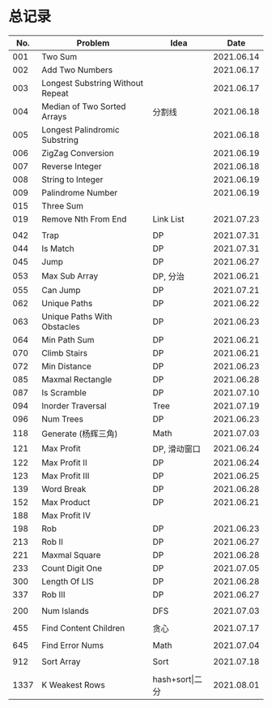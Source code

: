 # 总记录

| No.  | Problem                          | Idea            | Date       |
| ---- | -------------------------------- | --------------- | ---------- |
| 001  | Two Sum                          |                 | 2021.06.14 |
| 002  | Add Two Numbers                  |                 | 2021.06.17 |
| 003  | Longest Substring Without Repeat |                 | 2021.06.17 |
| 004  | Median of Two Sorted Arrays      | 分割线          | 2021.06.18 |
| 005  | Longest Palindromic Substring    |                 | 2021.06.18 |
| 006  | ZigZag Conversion                |                 | 2021.06.19 |
| 007  | Reverse Integer                  |                 | 2021.06.18 |
| 008  | String to Integer                |                 | 2021.06.19 |
| 009  | Palindrome Number                |                 | 2021.06.19 |
| 015  | Three Sum                        |                 |            |
| 019  | Remove Nth From End              | Link List       | 2021.07.23 |
|      |                                  |                 |            |
| 042  | Trap                             | DP              | 2021.07.31 |
| 044  | Is Match                         | DP              | 2021.07.31 |
| 045  | Jump                             | DP              | 2021.06.27 |
| 053  | Max Sub Array                    | DP, 分治        | 2021.06.21 |
| 055  | Can Jump                         | DP              | 2021.07.21 |
| 062  | Unique Paths                     | DP              | 2021.06.22 |
| 063  | Unique Paths With Obstacles      | DP              | 2021.06.23 |
| 064  | Min Path Sum                     | DP              | 2021.06.21 |
| 070  | Climb Stairs                     | DP              | 2021.06.21 |
| 072  | Min Distance                     | DP              | 2021.06.23 |
| 085  | Maxmal Rectangle                 | DP              | 2021.06.28 |
| 087  | Is Scramble                      | DP              | 2021.07.10 |
| 094  | Inorder Traversal                | Tree            | 2021.07.19 |
| 096  | Num Trees                        | DP              | 2021.06.23 |
| 118  | Generate (杨辉三角)              | Math            | 2021.07.03 |
| 121  | Max Profit                       | DP, 滑动窗口    | 2021.06.24 |
| 122  | Max Profit II                    | DP              | 2021.06.24 |
| 123  | Max Profit III                   | DP              | 2021.06.25 |
| 139  | Word Break                       | DP              | 2021.06.28 |
| 152  | Max Product                      | DP              | 2021.06.21 |
| 188  | Max Profit IV                    |                 |            |
| 198  | Rob                              | DP              | 2021.06.23 |
| 213  | Rob II                           | DP              | 2021.06.27 |
| 221  | Maxmal Square                    | DP              | 2021.06.28 |
| 233  | Count Digit One                  | DP              | 2021.07.05 |
| 300  | Length Of LIS                    | DP              | 2021.06.28 |
| 337  | Rob III                          | DP              | 2021.06.27 |
|      |                                  |                 |            |
| 200  | Num Islands                      | DFS             | 2021.07.03 |
|      |                                  |                 |            |
| 455  | Find Content Children            | 贪心            | 2021.07.17 |
|      |                                  |                 |            |
| 645  | Find Error Nums                  | Math            | 2021.07.04 |
|      |                                  |                 |            |
| 912  | Sort Array                       | Sort            | 2021.07.18 |
|      |                                  |                 |            |
| 1337 | K Weakest Rows                   | hash+sort\|二分 | 2021.08.01 |


